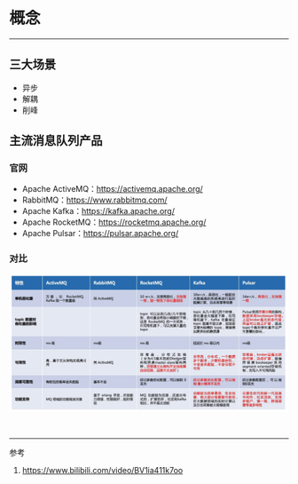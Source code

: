 # 概念

---

## 三大场景

- 异步
- 解耦
- 削峰

## 主流消息队列产品

### 官网

- Apache ActiveMQ：https://activemq.apache.org/
- RabbitMQ：https://www.rabbitmq.com/
- Apache Kafka：https://kafka.apache.org/
- Apache RocketMQ：https://rocketmq.apache.org/
- Apache Pulsar：https://pulsar.apache.org/

### 对比

![image-20220629020901852](概念/image-20220629020901852.png)

​     


---
参考

1. https://www.bilibili.com/video/BV1ia411k7oo


